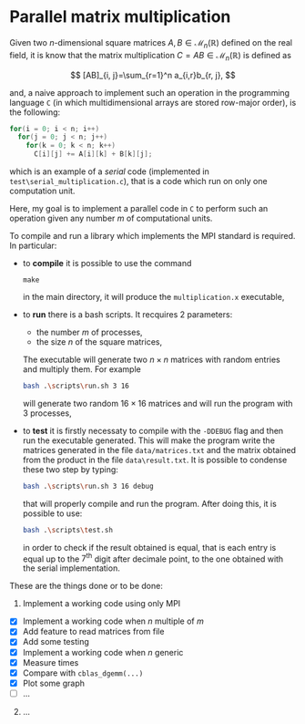 # Parallel matrix multiplication
Given two $n$-dimensional square matrices $A, B \in\mathcal{M}_{n}(\mathbb{R})$ defined on the real field, it is know that the matrix multiplication $C=AB\in\mathcal{M}_n(\mathbb{R})$ is defined as

$$
[AB]_{i, j}=\sum_{r=1}^n a_{i,r}b_{r, j},
$$

and, a naive approach to implement such an operation in the programming language `C` (in which multidimensional arrays are stored row-major order), is the following:

```C
for(i = 0; i < n; i++)
  for(j = 0; j < n; j++)
    for(k = 0; k < n; k++)
      C[i][j] += A[i][k] + B[k][j];
 ```
 
which is an example of a *serial* code (implemented in `test\serial_multiplication.c`), that is a code which run on only one computation unit.
 
Here, my goal is to implement a parallel code in `C` to perform such an operation given any number $m$ of computational units. 

To compile and run a library which implements the MPI standard is required. In particular:
- to **compile** it is possible to use the command 
  ```
  make
  ``` 
  in the main directory, it will produce the `multiplication.x` executable,
- to **run** there is a bash scripts. It recquires 2 parameters:
  - the number $m$ of processes,
  - the size $n$ of the square matrices,
  
  The executable will generate two $n\times n$ matrices with random entries and multiply them. For example
  ```bash
  bash .\scripts\run.sh 3 16
  ```
  will generate two random $16\times 16$ matrices and will run the program with $3$ processes,
- to **test** it is firstly necessaty to compile with the `-DDEBUG` flag and then run the executable generated. This will make the program write the matrices generated in the file `data/matrices.txt` and the matrix obtained from the product in the file `data\result.txt`. It is possible to condense these two step by typing:
  ```bash
  bash .\scripts\run.sh 3 16 debug
  ```
  that will properly compile and run the program. After doing this, it is possible to use:
  ```bash
  bash .\scripts\test.sh
  ```
  in order to check if the result obtained is equal, that is each entry is equal up to the $7^{\text{th}}$ digit after decimale point, to the one obtained with the serial implementation.
 
These are the things done or to be done:
1. Implement a working code using only MPI
- [x] Implement a working code when $n$ multiple of $m$
- [x] Add feature to read matrices from file
- [x] Add some testing
- [x] Implement a working code when $n$ generic 
- [x] Measure times
- [x] Compare with `cblas_dgemm(...)`
- [x] Plot some graph
- [ ] ...
2. ...
